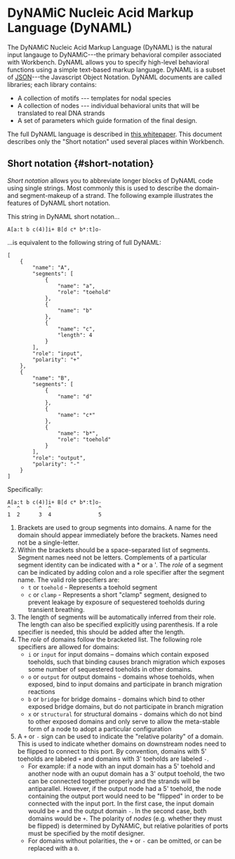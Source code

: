 DyNAMiC Nucleic Acid Markup Language (DyNAML)
=============================================

The DyNAMiC Nucleic Acid Markup Language (DyNAML) is the natural input langauge to DyNAMiC---the primary behavioral compiler associated with Workbench. DyNAML allows you to specify high-level behavioral functions using a simple text-based markup language. DyNAML is a subset of [JSON](http://json.org/)---the Javascript Object Notation. DyNAML documents are called libraries; each library contains: 

-	A collection of motifs --- templates for nodal species
-	A collection of nodes --- individual behavioral units that will be translated to real DNA strands
-	A set of parameters which guide formation of the final design. 

The full DyNAML language is described in [this whitepaper](/etc/papers/nodal.pdf). This document describes only the "Short notation" used several places within Workbench. 

Short notation {#short-notation}
--------------

*Short notation* allows you to abbreviate longer blocks of DyNAML code using single strings. Most commonly this is used to describe the domain- and segment-makeup of a strand. The following example illustrates the features of DyNAML short notation.

This string in DyNAML short notation... 

	A[a:t b c(4)]i+ B[d c* b*:t]o-

...is equivalent to the following string of full DyNAML:

	[
		{
			"name": "A",
			"segments": [
				{
					"name": "a",
					"role": "toehold"
				},
				{
					"name": "b"
				},
				{
					"name": "c",
					"length": 4
				}
			],
			"role": "input",
			"polarity": "+"
		},
		{
			"name": "B",
			"segments": [
				{
					"name": "d"
				},
				{
					"name": "c*"
				},
				{
					"name": "b*",
					"role": "toehold"
				}
			],
			"role": "output",
			"polarity": "-"
		}
	]

Specifically:

	A[a:t b c(4)]i+ B[d c* b*:t]o-
	^  ^      ^  ^               ^
	1  2      3  4               5

1. Brackets are used to group segments into domains. A name for the domain should appear immediately before the brackets. Names need not be a single-letter.
2. Within the brackets should be a space-separated list of segments. Segment names need not be letters. Complements of a particular segment identity can be indicated with a * or a '.  The _role_ of a segment can be indicated by adding colon and a role specifier after the segment name. The valid role specifiers are:
	-	`t` or `toehold` - Represents a toehold segment
	-	`c` or `clamp` - Represents a short "clamp" segment, designed to prevent leakage by exposure of sequestered toeholds during transient breathing.
3. The length of segments will be automatically inferred from their role. The length can also be specified explicitly using parenthesis. If a role specifier is needed, this should be added after the length.
4. The _role_ of domains follow the bracketed list. The following role specifiers are allowed for domains:
	-	`i` or `input` for input domains – domains which contain exposed toeholds, such that binding causes branch migration which exposes some number of sequestered toeholds in other domains.
	-	`o` or `output` for output domains - domains whose toeholds, when exposed, bind to input domains and participate in branch migration reactions
	-	`b` or `bridge` for bridge domains - domains which bind to other exposed bridge domains, but do not participate in branch migration
	-	`x` or `structural` for structural domains - domains which do not bind to other exposed domains and only serve to allow the meta-stable form of a node to adopt a particular configuration
5. A `+` or `-` sign can be used to indicate the "relative polarity" of a domain. This is used to indicate whether domains on downstream nodes need to be flipped to connect to this port. By convention, domains with 5' toeholds are labeled `+` and domains with 3' toeholds are labeled `-`. 
	-	For example: if a node with an input domain has a 5' toehold and another node with an ouput domain has a 3' output toehold, the two can be connected together properly and the strands will be antiparallel. However, if the output node had a 5' toehold, the node containing the output port would need to be "flipped" in order to be connected with the input port. In the first case, the input domain would be `+` and the output domain `-`. In the second case, both domains would be `+`. The polarity of _nodes_ (e.g. whether they must be flipped) is determined by DyNAMiC, but relative polarities of ports must be specified by the motif designer.
	-	For domains without polarities, the `+` or `-` can be omitted, or can be replaced with a `0`. 




